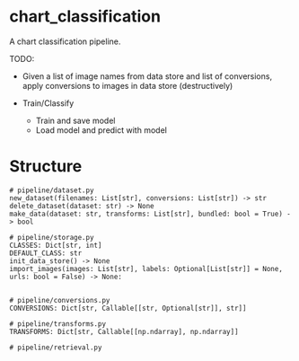 # chart_classification

A chart classification pipeline.

TODO:
* Given a list of image names from data store and list of conversions, apply
  conversions to images in data store (destructively)

* Train/Classify
  * Train and save model
  * Load model and predict with model



# Structure
```
# pipeline/dataset.py
new_dataset(filenames: List[str], conversions: List[str]) -> str
delete_dataset(dataset: str) -> None
make_data(dataset: str, transforms: List[str], bundled: bool = True) -> bool

# pipeline/storage.py
CLASSES: Dict[str, int]
DEFAULT_CLASS: str
init_data_store() -> None
import_images(images: List[str], labels: Optional[List[str]] = None, urls: bool = False) -> None:


# pipeline/conversions.py
CONVERSIONS: Dict[str, Callable[[str, Optional[str]], str]]

# pipeline/transforms.py
TRANSFORMS: Dict[str, Callable[[np.ndarray], np.ndarray]]

# pipeline/retrieval.py

```
